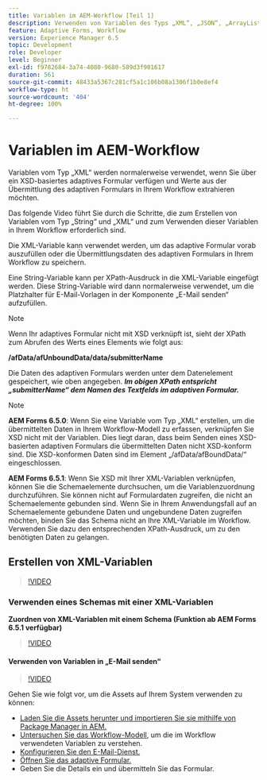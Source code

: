 ```yaml
---
title: Variablen im AEM-Workflow [Teil 1]
description: Verwenden von Variablen des Typs „XML“, „JSON“, „ArrayList“ und „Document“ in einem AEM-Workflow
feature: Adaptive Forms, Workflow
version: Experience Manager 6.5
topic: Development
role: Developer
level: Beginner
exl-id: f9782684-3a74-4080-9680-589d3f901617
duration: 561
source-git-commit: 48433a5367c281cf5a1c106b08a1306f1b0e8ef4
workflow-type: ht
source-wordcount: '404'
ht-degree: 100%

---
```


# Variablen im AEM-Workflow

Variablen vom Typ „XML“ werden normalerweise verwendet, wenn Sie über ein XSD-basiertes adaptives Formular verfügen und Werte aus der Übermittlung des adaptiven Formulars in Ihrem Workflow extrahieren möchten.

Das folgende Video führt Sie durch die Schritte, die zum Erstellen von Variablen vom Typ „String“ und „XML“ und zum Verwenden dieser Variablen in Ihrem Workflow erforderlich sind.

Die XML-Variable kann verwendet werden, um das adaptive Formular vorab auszufüllen oder die Übermittlungsdaten des adaptiven Formulars in Ihrem Workflow zu speichern.

Eine String-Variable kann per XPath-Ausdruck in die XML-Variable eingefügt werden. Diese String-Variable wird dann normalerweise verwendet, um die Platzhalter für E-Mail-Vorlagen in der Komponente „E-Mail senden“ aufzufüllen.

>[!NOTE]
>
>Wenn Ihr adaptives Formular nicht mit XSD verknüpft ist, sieht der XPath zum Abrufen des Werts eines Elements wie folgt aus:
>
>**/afData/afUnboundData/data/submitterName**

Die Daten des adaptiven Formulars werden unter dem Datenelement gespeichert, wie oben angegeben. **_Im obigen XPath entspricht „submitterName“ dem Namen des Textfelds im adaptiven Formular._**

>[!NOTE]
>
>**AEM Forms 6.5.0**: Wenn Sie eine Variable vom Typ „XML“ erstellen, um die übermittelten Daten in Ihrem Workflow-Modell zu erfassen, verknüpfen Sie XSD nicht mit der Variablen. Dies liegt daran, dass beim Senden eines XSD-basierten adaptiven Formulars die übermittelten Daten nicht XSD-konform sind. Die XSD-konformen Daten sind im Element „/afData/afBoundData/“ eingeschlossen.
>
>**AEM Forms 6.5.1**: Wenn Sie XSD mit Ihrer XML-Variablen verknüpfen, können Sie die Schemaelemente durchsuchen, um die Variablenzuordnung durchzuführen. Sie können nicht auf Formulardaten zugreifen, die nicht an Schemaelemente gebunden sind. Wenn Sie in Ihrem Anwendungsfall auf an Schemaelemente gebundene Daten und ungebundene Daten zugreifen möchten, binden Sie das Schema nicht an Ihre XML-Variable im Workflow. Verwenden Sie dazu den entsprechenden XPath-Ausdruck, um zu den benötigten Daten zu gelangen.

## Erstellen von XML-Variablen

>[!VIDEO](https://video.tv.adobe.com/v/26440?quality=12&learn=on)

### Verwenden eines Schemas mit einer XML-Variablen

**Zuordnen von XML-Variablen mit einem Schema (Funktion ab AEM Forms 6.5.1 verfügbar)**

>[!VIDEO](https://video.tv.adobe.com/v/28098?quality=12&learn=on)

#### Verwenden von Variablen in „E-Mail senden“

>[!VIDEO](https://video.tv.adobe.com/v/26441?quality=12&learn=on)

Gehen Sie wie folgt vor, um die Assets auf Ihrem System verwenden zu können:

* [Laden Sie die Assets herunter und importieren Sie sie mithilfe von Package Manager in AEM.](assets/xmlandstringvariable.zip)
* [Untersuchen Sie das Workflow-Modell](http://localhost:4502/editor.html/conf/global/settings/workflow/models/vacationrequest.html), um die im Workflow verwendeten Variablen zu verstehen.
* [Konfigurieren Sie den E-Mail-Dienst.](https://helpx.adobe.com/de/experience-manager/6-5/sites/administering/using/notification.html#ConfiguringtheMailService)
* [Öffnen Sie das adaptive Formular.](http://localhost:4502/content/dam/formsanddocuments/applicationfortimeoff/jcr:content?wcmmode=disabled)
* Geben Sie die Details ein und übermitteln Sie das Formular.

